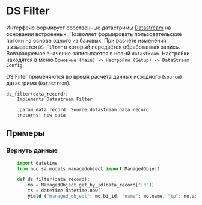# DS Filter

Интерфейс формирует собственные датастримы [Datastream](../api/datastream/index.md) на основании встроенных.
Позволяет формировать пользовательские потоки на основе одного из базовых. 
При расчёте изменения вызывается `DS Filter` в который передаётся обработанная запись. Вовзращаемое значение записывается в новый `datastream`. 
Настройки находятся в меню `Основные (Main) -> Настройки (Setup) -> DataStream Config`

DS Filter применяются во время расчёта данных исходного (`source`) датастрима (`Datastream`).

    ds_filter(data_record):
        Implements Datastream Filter
    
        :param data_record: Source datastream data record
        :returns: new data

## Примеры

### Вернуть данные 

```python
    import datetime
    from noc.sa.models.managedobject import ManagedObject

    def ds_filter(data_record):
        mo = ManagedObject.get_by_id(data_record["id"])
        ts = datetime.datetime.now()
        yield {"managed_object": mo.bi_id, "name": mo.name, "ip": mo.address, "ts": ts.strftime("%Y-%m-%d %H:%M:%S")}

```